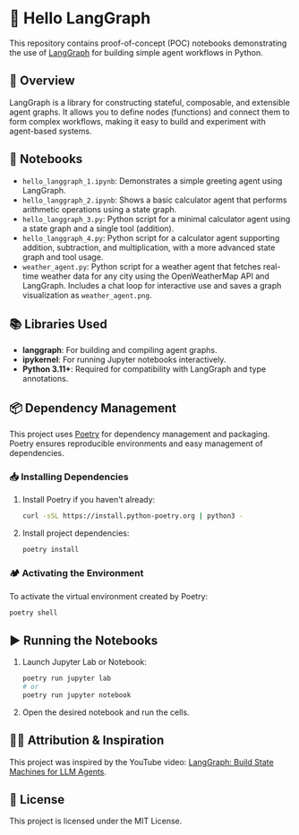 # 🚀 Hello LangGraph

This repository contains proof-of-concept (POC) notebooks demonstrating the use of [LangGraph](https://github.com/langchain-ai/langgraph) for building simple agent workflows in Python.

## 📝 Overview

LangGraph is a library for constructing stateful, composable, and extensible agent graphs. It allows you to define nodes (functions) and connect them to form complex workflows, making it easy to build and experiment with agent-based systems.

## 📒 Notebooks

- `hello_langgraph_1.ipynb`: Demonstrates a simple greeting agent using LangGraph.
- `hello_langgraph_2.ipynb`: Shows a basic calculator agent that performs arithmetic operations using a state graph.
- `hello_langgraph_3.py`: Python script for a minimal calculator agent using a state graph and a single tool (addition).
- `hello_langgraph_4.py`: Python script for a calculator agent supporting addition, subtraction, and multiplication, with a more advanced state graph and tool usage.
- `weather_agent.py`: Python script for a weather agent that fetches real-time weather data for any city using the OpenWeatherMap API and LangGraph. Includes a chat loop for interactive use and saves a graph visualization as `weather_agent.png`.


## 📚 Libraries Used

- **langgraph**: For building and compiling agent graphs.
- **ipykernel**: For running Jupyter notebooks interactively.
- **Python 3.11+**: Required for compatibility with LangGraph and type annotations.

## 📦 Dependency Management

This project uses [Poetry](https://python-poetry.org/) for dependency management and packaging. Poetry ensures reproducible environments and easy management of dependencies.

### 📥 Installing Dependencies

1. Install Poetry if you haven't already:
   ```sh
   curl -sSL https://install.python-poetry.org | python3 -
   ```
2. Install project dependencies:
   ```sh
   poetry install
   ```

### 🏕️ Activating the Environment

To activate the virtual environment created by Poetry:
```sh
poetry shell
```

## ▶️ Running the Notebooks

1. Launch Jupyter Lab or Notebook:
   ```sh
   poetry run jupyter lab
   # or
   poetry run jupyter notebook
   ```
2. Open the desired notebook and run the cells.

## 🙏🏻 Attribution & Inspiration

This project was inspired by the YouTube video: [LangGraph: Build State Machines for LLM Agents](https://www.youtube.com/watch?v=jGg_1h0qzaM).

## 📄 License

This project is licensed under the MIT License.
